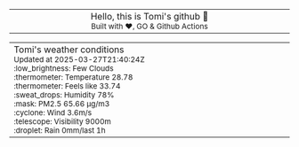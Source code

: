 
<div align="center">
<table>
<tbody>
<td align="center">
<img width="2000" height="0"><br>
Hello, this is Tomi's github 👋<br>
<sup>Built with ❤️, GO & Github Actions</sup><br>
<img width="2000" height="0">
</td>
</tbody>
</table>
</div>
<table>
<tbody>
<td align="left">
<img width="2000" height="0"><br>
Tomi's weather conditions<br>
<sup>Updated at 2025-03-27T21:40:24Z</sup><br>
<sup>:low_brightness: Few Clouds</sup><br>
<sup>:thermometer: Temperature 28.78 </sup><br>
<sup>:thermometer: Feels like 33.74</sup><br>
<sup>:sweat_drops: Humidity 78%</sup><br>
<sup>:mask: PM2.5 65.66 μg/m3</sup><br>
<sup>:cyclone: Wind 3.6m/s </sup><br>
<sup>:telescope: Visibility 9000m </sup><br>
<sup>:droplet: Rain 0mm/last 1h </sup><br>
<img width="2000" height="0">
</td>
<td align="left">
<img width="2000" height="0"><br>
<br>
<img width="2000" height="0">
</td>
</tbody>
</table>
</div>
    